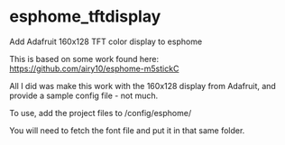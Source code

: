 # esphome_tftdisplay
Add Adafruit 160x128 TFT color display to esphome

This is based on some work found here: https://github.com/airy10/esphome-m5stickC

All I did was make this work with the 160x128 display from Adafruit, and provide a sample config file - not much.

To use, add the project files to /config/esphome/ 

You will need to fetch the font file and put it in that same folder.
